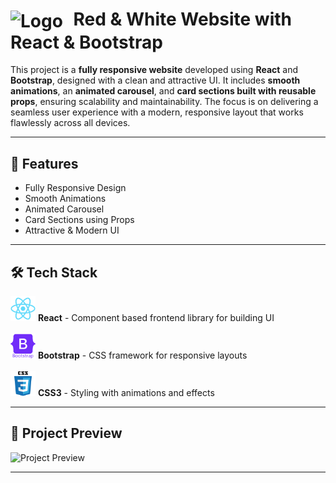 # <img src="./favicon.png" alt="Logo" width="30" height="30" style="vertical-align:middle; margin-right:10px"/>  Red & White Website with React & Bootstrap


This project is a **fully responsive website** developed using **React** and **Bootstrap**, designed with a clean and attractive UI. It includes **smooth animations**, an **animated carousel**, and **card sections built with reusable props**, ensuring scalability and maintainability. The focus is on delivering a seamless user experience with a modern, responsive layout that works flawlessly across all devices.

---

## 🚀 Features
- Fully Responsive Design  
- Smooth Animations  
- Animated Carousel  
- Card Sections using Props  
- Attractive & Modern UI  

---

## 🛠️ Tech Stack
<p align="left">
  <img src="https://raw.githubusercontent.com/devicons/devicon/master/icons/react/react-original.svg" alt="React" width="40" height="40"/>  
  <b>React</b> - Component based frontend library for building UI  
  <br/><br/>
  <img src="https://raw.githubusercontent.com/devicons/devicon/master/icons/bootstrap/bootstrap-plain-wordmark.svg" alt="Bootstrap" width="40" height="40"/>  
  <b>Bootstrap</b> - CSS framework for responsive layouts  
  <br/><br/>
  <img src="https://raw.githubusercontent.com/devicons/devicon/master/icons/css3/css3-original-wordmark.svg" alt="CSS3" width="40" height="40"/>  
  <b>CSS3</b> - Styling with animations and effects  
</p>
  

---

## 📸 Project Preview
<img src="./rnw.png" alt="Project Preview" />

---


